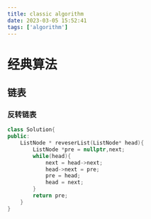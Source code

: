 ```yaml
---
title: classic algorithm
date: 2023-03-05 15:52:41
tags: ['algorithm'] 
---
```




# 经典算法

## 链表

### 反转链表

```cpp
class Solution{
public:
	ListNode * reveserList(ListNode* head){
		ListNode *pre = nullptr,next;
		while(head){
			next = head->next;
			head->next = pre;
			pre = head;
			head = next;
		}
		return pre;
	}
}
```

